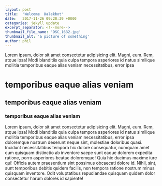 ```yaml
---
layout: post
title:  "Welcome  Dalekbot"
date:   2017-11-26 09:20:39 +0000
categories: jekyll update
excerpt_separator: <!--more-->
thumbnail_file_name: 'DSC_1632.jpg'
thumbnail_alt: 'a picture of something'
author: phil
---
```

Lorem ipsum, dolor sit amet consectetur adipisicing elit. Magni, eum.
Rem, atque ipsa! Modi blanditiis quia culpa tempora asperiores id natus 
 similique mollitia temporibus eaque alias veniam necessitatibus, error ipsa


<!--more-->
# temporibus eaque alias veniam 
## temporibus eaque alias veniam
### temporibus eaque alias veniam  
Lorem ipsum, dolor sit amet consectetur adipisicing elit. Magni, eum.
Rem, atque ipsa! Modi blanditiis quia culpa tempora asperiores id natus 
 similique mollitia temporibus eaque alias veniam necessitatibus, error ipsa
doloremque nostrum deserunt neque sint, molestiae doloribus quasi.
Incidunt necessitatibus tempora hic dolore consequatur, numquam amet
cum quisquam distinctio ab inventore saepe sunt eaque dolorem expedita ratione, porro asperiores beatae doloremque! Quia hic ducimus maxime 
iure qui! Officia autem praesentium sint possimus obcaecati dolore id.
Nihil, sint, sunt temporibus debitis quidem facilis, non tempora ratione 
nostrum minus quisquam inventore. Odit voluptatibus repudiandae quisquam 
quidem dolor consectetur harum dolores id sapiente!

